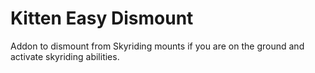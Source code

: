 # Kitten Easy Dismount

Addon to dismount from Skyriding mounts if you are on the ground and activate skyriding abilities.
